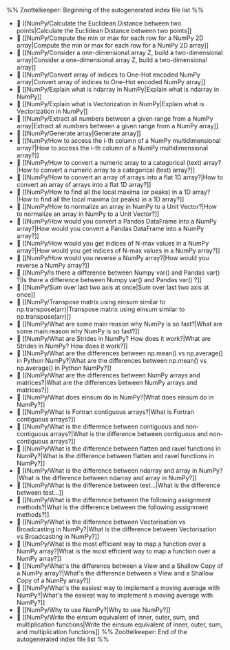 %% Zoottelkeeper: Beginning of the autogenerated index file list  %%
- 📄 [[NumPy/Calculate the Euclidean Distance between two points|Calculate the Euclidean Distance between two points]]
- 📄 [[NumPy/Compute the min or max for each row for a NumPy 2D array|Compute the min or max for each row for a NumPy 2D array]]
- 📄 [[NumPy/Consider a one-dimensional array Z, build a two-dimensional array|Consider a one-dimensional array Z, build a two-dimensional array]]
- 📄 [[NumPy/Convert array of indices to One-Hot encoded NumPy array|Convert array of indices to One-Hot encoded NumPy array]]
- 📄 [[NumPy/Explain what is ndarray in NumPy|Explain what is ndarray in NumPy]]
- 📄 [[NumPy/Explain what is Vectorization in NumPy|Explain what is Vectorization in NumPy]]
- 📄 [[NumPy/Extract all numbers between a given range from a NumPy array|Extract all numbers between a given range from a NumPy array]]
- 📄 [[NumPy/Generate array|Generate array]]
- 📄 [[NumPy/How to access the i-th column of a NumPy multidimensional array?|How to access the i-th column of a NumPy multidimensional array?]]
- 📄 [[NumPy/How to convert a numeric array to a categorical (text) array?|How to convert a numeric array to a categorical (text) array?]]
- 📄 [[NumPy/How to convert an array of arrays into a flat 1D array?|How to convert an array of arrays into a flat 1D array?]]
- 📄 [[NumPy/How to find all the local maxima (or peaks) in a 1D array?|How to find all the local maxima (or peaks) in a 1D array?]]
- 📄 [[NumPy/How to normalize an array in NumPy to a Unit Vector?|How to normalize an array in NumPy to a Unit Vector?]]
- 📄 [[NumPy/How would you convert a Pandas DataFrame into a NumPy array?|How would you convert a Pandas DataFrame into a NumPy array?]]
- 📄 [[NumPy/How would you get indices of N-max values in a NumPy array?|How would you get indices of N-max values in a NumPy array?]]
- 📄 [[NumPy/How would you reverse a NumPy array?|How would you reverse a NumPy array?]]
- 📄 [[NumPy/Is there a difference between Numpy var() and Pandas var() ?|Is there a difference between Numpy var() and Pandas var() ?]]
- 📄 [[NumPy/Sum over last two axis at once|Sum over last two axis at once]]
- 📄 [[NumPy/Transpose matrix using einsum similar to np.transpose(arr)|Transpose matrix using einsum similar to np.transpose(arr)]]
- 📄 [[NumPy/What are some main reason why NumPy is so fast?|What are some main reason why NumPy is so fast?]]
- 📄 [[NumPy/What are Strides in NumPy? How does it work?|What are Strides in NumPy? How does it work?]]
- 📄 [[NumPy/What are the differences between np.mean() vs np.average() in Python NumPy?|What are the differences between np.mean() vs np.average() in Python NumPy?]]
- 📄 [[NumPy/What are the differences between NumPy arrays and matrices?|What are the differences between NumPy arrays and matrices?]]
- 📄 [[NumPy/What does einsum do in NumPy?|What does einsum do in NumPy?]]
- 📄 [[NumPy/What is Fortran contiguous arrays?|What is Fortran contiguous arrays?]]
- 📄 [[NumPy/What is the difference between contiguous and non-contiguous arrays?|What is the difference between contiguous and non-contiguous arrays?]]
- 📄 [[NumPy/What is the difference between flatten and ravel functions in NumPy?|What is the difference between flatten and ravel functions in NumPy?]]
- 📄 [[NumPy/What is the difference between ndarray and array in NumPy?|What is the difference between ndarray and array in NumPy?]]
- 📄 [[NumPy/What is the difference between test...|What is the difference between test...]]
- 📄 [[NumPy/What is the difference between the following assignment methods?|What is the difference between the following assignment methods?]]
- 📄 [[NumPy/What is the difference between Vectorisation vs Broadcasting in NumPy?|What is the difference between Vectorisation vs Broadcasting in NumPy?]]
- 📄 [[NumPy/What is the most efficient way to map a function over a NumPy array?|What is the most efficient way to map a function over a NumPy array?]]
- 📄 [[NumPy/What's the difference between a View and a Shallow Copy of a NumPy array?|What's the difference between a View and a Shallow Copy of a NumPy array?]]
- 📄 [[NumPy/What's the easiest way to implement a moving average with NumPy?|What's the easiest way to implement a moving average with NumPy?]]
- 📄 [[NumPy/Why to use NumPy?|Why to use NumPy?]]
- 📄 [[NumPy/Write the einsum equivalent of inner, outer, sum, and multiplication functions|Write the einsum equivalent of inner, outer, sum, and multiplication functions]]
%% Zoottelkeeper: End of the autogenerated index file list  %%
